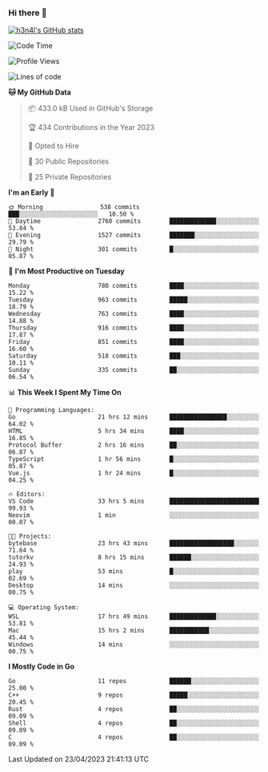 ### Hi there 👋

[![h3n4l's GitHub stats](https://github-readme-stats.vercel.app/api?username=h3n4l&count_private=true&show_icons=true&theme=radical)](https://github.com/h3n4l/github-readme-stats)

<!--START_SECTION:waka-->
![Code Time](http://img.shields.io/badge/Code%20Time-1%2C167%20hrs%2058%20mins-blue)

![Profile Views](http://img.shields.io/badge/Profile%20Views-2-blue)

![Lines of code](https://img.shields.io/badge/From%20Hello%20World%20I%27ve%20Written-2.8%20million%20lines%20of%20code-blue)

**🐱 My GitHub Data** 

> 📦 433.0 kB Used in GitHub's Storage 
 > 
> 🏆 434 Contributions in the Year 2023
 > 
> 💼 Opted to Hire
 > 
> 📜 30 Public Repositories 
 > 
> 🔑 25 Private Repositories 
 > 
**I'm an Early 🐤** 

```text
🌞 Morning                538 commits         ███░░░░░░░░░░░░░░░░░░░░░░   10.50 % 
🌆 Daytime                2760 commits        █████████████░░░░░░░░░░░░   53.84 % 
🌃 Evening                1527 commits        ███████░░░░░░░░░░░░░░░░░░   29.79 % 
🌙 Night                  301 commits         █░░░░░░░░░░░░░░░░░░░░░░░░   05.87 % 
```
📅 **I'm Most Productive on Tuesday** 

```text
Monday                   780 commits         ████░░░░░░░░░░░░░░░░░░░░░   15.22 % 
Tuesday                  963 commits         █████░░░░░░░░░░░░░░░░░░░░   18.79 % 
Wednesday                763 commits         ████░░░░░░░░░░░░░░░░░░░░░   14.88 % 
Thursday                 916 commits         ████░░░░░░░░░░░░░░░░░░░░░   17.87 % 
Friday                   851 commits         ████░░░░░░░░░░░░░░░░░░░░░   16.60 % 
Saturday                 518 commits         ███░░░░░░░░░░░░░░░░░░░░░░   10.11 % 
Sunday                   335 commits         ██░░░░░░░░░░░░░░░░░░░░░░░   06.54 % 
```


📊 **This Week I Spent My Time On** 

```text
💬 Programming Languages: 
Go                       21 hrs 12 mins      ████████████████░░░░░░░░░   64.02 % 
HTML                     5 hrs 34 mins       ████░░░░░░░░░░░░░░░░░░░░░   16.85 % 
Protocol Buffer          2 hrs 16 mins       ██░░░░░░░░░░░░░░░░░░░░░░░   06.87 % 
TypeScript               1 hr 56 mins        █░░░░░░░░░░░░░░░░░░░░░░░░   05.87 % 
Vue.js                   1 hr 24 mins        █░░░░░░░░░░░░░░░░░░░░░░░░   04.25 % 

🔥 Editors: 
VS Code                  33 hrs 5 mins       █████████████████████████   99.93 % 
Neovim                   1 min               ░░░░░░░░░░░░░░░░░░░░░░░░░   00.07 % 

🐱‍💻 Projects: 
bytebase                 23 hrs 43 mins      ██████████████████░░░░░░░   71.64 % 
tutorkv                  8 hrs 15 mins       ██████░░░░░░░░░░░░░░░░░░░   24.93 % 
play                     53 mins             █░░░░░░░░░░░░░░░░░░░░░░░░   02.69 % 
Desktop                  14 mins             ░░░░░░░░░░░░░░░░░░░░░░░░░   00.75 % 

💻 Operating System: 
WSL                      17 hrs 49 mins      █████████████░░░░░░░░░░░░   53.81 % 
Mac                      15 hrs 2 mins       ███████████░░░░░░░░░░░░░░   45.44 % 
Windows                  14 mins             ░░░░░░░░░░░░░░░░░░░░░░░░░   00.75 % 
```

**I Mostly Code in Go** 

```text
Go                       11 repos            ██████░░░░░░░░░░░░░░░░░░░   25.00 % 
C++                      9 repos             █████░░░░░░░░░░░░░░░░░░░░   20.45 % 
Rust                     4 repos             ██░░░░░░░░░░░░░░░░░░░░░░░   09.09 % 
Shell                    4 repos             ██░░░░░░░░░░░░░░░░░░░░░░░   09.09 % 
C                        4 repos             ██░░░░░░░░░░░░░░░░░░░░░░░   09.09 % 
```




 Last Updated on 23/04/2023 21:41:13 UTC
<!--END_SECTION:waka-->

